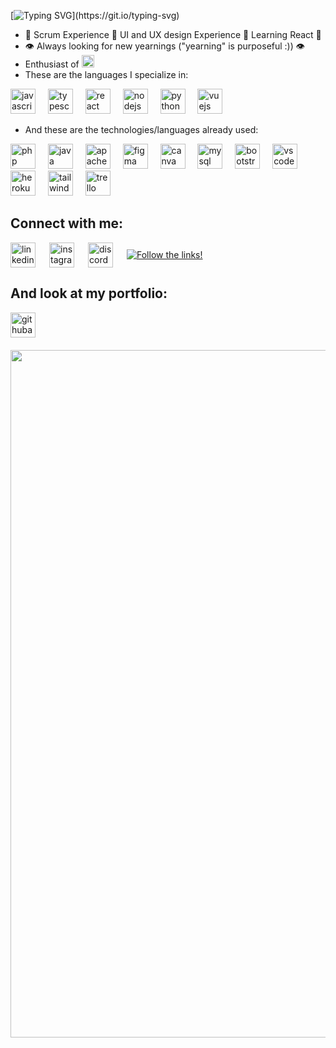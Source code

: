 [![Typing SVG](https://readme-typing-svg.herokuapp.com?font=Fira+Code&weight=700&size=40&pause=1000&color=5fbd39&background=37FFF000&vCenter=true&random=false&width=700&height=70&lines=Hi%2C+Vinicius+Henrique+here!)](https://git.io/typing-svg)

* 🌟 Scrum Experience 🌟 UI and UX design Experience 🌟 Learning React 🌟
* 👁️ Always looking for new yearnings ("yearning" is purposeful :)) 👁️
* Enthusiast of <img src="https://cdn.jsdelivr.net/gh/devicons/devicon/icons/linux/linux-original.svg" height="20" alt="linux logo"  />
* These are the languages ​​I specialize in:

<section> 
<div align="left">
  <img src="https://cdn.jsdelivr.net/gh/devicons/devicon/icons/javascript/javascript-original.svg" height="40" alt="javascript logo"  />
  <img width="12" />
  <img src="https://cdn.jsdelivr.net/gh/devicons/devicon/icons/typescript/typescript-original.svg" height="40" alt="typescript logo"  />
  <img width="12" />
  <img src="https://cdn.jsdelivr.net/gh/devicons/devicon/icons/react/react-original.svg" height="40" alt="react logo"  />
  <img width="12" />
  <img src="https://cdn.jsdelivr.net/gh/devicons/devicon/icons/nodejs/nodejs-original.svg" height="40" alt="nodejs logo"  />
  <img width="12" />
  <img src="https://cdn.jsdelivr.net/gh/devicons/devicon/icons/python/python-original.svg" height="40" alt="python logo"  />
  <img width="12" />
  <img src="https://cdn.jsdelivr.net/gh/devicons/devicon/icons/vuejs/vuejs-original.svg" height="40" alt="vuejs logo"  />
</div>
</section>

* And these are the technologies/languages ​​already used:

<section>
  <div align="left">
  <img src="https://cdn.jsdelivr.net/gh/devicons/devicon/icons/php/php-original.svg" height="40" alt="php logo"  />
  <img width="12" />
  <img src="https://cdn.jsdelivr.net/gh/devicons/devicon/icons/java/java-original.svg" height="40" alt="java logo"  />
  <img width="12" />
  <img src="https://cdn.jsdelivr.net/gh/devicons/devicon/icons/apache/apache-original.svg" height="40" alt="apache logo"  />
  <img width="12" />
  <img src="https://cdn.jsdelivr.net/gh/devicons/devicon/icons/figma/figma-original.svg" height="40" alt="figma logo"  />
  <img width="12" />
  <img src="https://cdn.jsdelivr.net/gh/devicons/devicon/icons/canva/canva-original.svg" height="40" alt="canva logo"  />
  <img width="12" />
  <img src="https://cdn.jsdelivr.net/gh/devicons/devicon/icons/mysql/mysql-original.svg" height="40" alt="mysql logo"  />
  <img width="12" />
  <img src="https://cdn.jsdelivr.net/gh/devicons/devicon/icons/bootstrap/bootstrap-original.svg" height="40" alt="bootstrap logo"  />
  <img width="12" />
  <img src="https://cdn.jsdelivr.net/gh/devicons/devicon/icons/vscode/vscode-original.svg" height="40" alt="vscode logo"  />
  <img width="12" />
  <img src="https://cdn.jsdelivr.net/gh/devicons/devicon/icons/heroku/heroku-original.svg" height="40" alt="heroku logo"  />
  <img width="12" />
  <img src="https://cdn.jsdelivr.net/gh/devicons/devicon/icons/tailwindcss/tailwindcss-original-wordmark.svg" height="40" alt="tailwindcss logo"  />
  <img width="12" />
  <img src="https://cdn.jsdelivr.net/gh/devicons/devicon/icons/trello/trello-plain.svg" height="40" alt="trello logo"  />
</div>
</section>

<h2 align="left">Connect with me:</h2>

<div style="display: flex; align-items: center;">
  <a href="https://www.linkedin.com/in/vinicius-henrique-1a016524a/">
    <img src="https://cdn.jsdelivr.net/gh/devicons/devicon/icons/linkedin/linkedin-original.svg" height="40" alt="linkedin logo" style="margin-right: 10px;" />
  </a>
  <img width="12" />
  <a href="https://www.instagram.com/vinicius.scss/">
    <img src="https://cdn.simpleicons.org/instagram/E4405F" height="40" alt="instagram logo" style="margin-right: 10px;" />
  </a>
  <img width="12" />
  <a href="https://discord.com/users/vinihsr#6931">
    <img src="https://cdn.simpleicons.org/discord/5865F2" height="40" alt="discord logo" margin-right="10" />
  </a>
  <img width="12" />
  <a href="https://git.io/typing-svg">
    <img src="https://readme-typing-svg.herokuapp.com?font=Fira+Code&weight=300&size=20&pause=1000&color=5fbd39&background=37FFF000&vCenter=true&random=false&width=700&height=40&lines=<==+Follow+the+links!" alt="Follow the links!" style="margin-left: 10px;" />
  </a>
</div>

<h2 align="left">And look at my portfolio:</h2>

<section align="left" style="margin-bottom: 20px;">
  <a href="https://portifolio-git-main-vinicius-henriques-projects-099ce2af.vercel.app/" target="_blank">
    <img src="https://img.shields.io/badge/Portifolio-5fbd39?logo=githubactions&logoColor=white&style=for-the-badge" height="40" alt="githubactions logo" />
  </a>
</section>

<section align="right">
  <img width="1100" src="https://profile-counter.glitch.me/vinihsr/count.svg?" />
</section>
